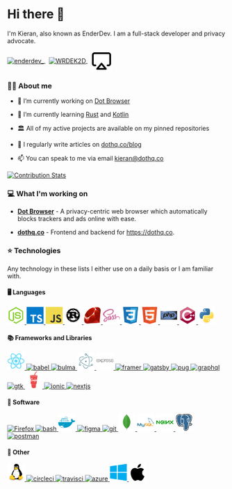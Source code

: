 # Hi there 👋

I'm Kieran, also known as EnderDev.
I am a full-stack developer and privacy advocate.
 
<p>
  <a href="https://twitter.com/enderdev_" target="blank">
    <img align="center" src="https://i.imgur.com/hz1w2yY.png" alt="enderdev_" height="22" width="22" />
  </a>
  <span></span>
	&nbsp;
  <a href="https://discord.gg/WRDEK2D" target="blank"> 
    <img align="center" src="https://i.imgur.com/gvtzy24.png" alt="WRDEK2D" height="22" width="22" />
  </a>
  <span></span>
	&nbsp;
  <img align="center" src="https://raw.githubusercontent.com/ejaz4/EnderDev/master/airplay.svg" alt="enderdev" />
</p>
 
### 👨‍💻 About me

- 🔭 I’m currently working on [Dot Browser](https://dothq.co)

- 🌱 I’m currently learning [Rust](https://rust-lang.org) and [Kotlin](https://kotlinlang.org/)

- 🏛 All of my active projects are available on my pinned repositories

- 📝 I regularly write articles on [dothq.co/blog](https://dothq.co/blog)

- 📫 You can speak to me via email kieran@dothq.co

<a href="https://github.com/LordDashMe/github-contribution-stats/" target="blank">
	<img align="center" src="https://github-contribution-stats.vercel.app/api/?username=EnderDev" alt="Contribution Stats" />
</a>

### 💻 What I'm working on

- **[Dot Browser](https://github.com/dothq/browser)** - A privacy-centric web browser which automatically blocks trackers and ads online with ease.

- **[dothq.co](https://github.com/dothq/dothq.co)** - Frontend and backend for https://dothq.co.
 
### ⭐ Technologies
Any technology in these lists I either use on a daily basis or I am familiar with.
<p align="left">
  <h4>🖥 Languages</h4>
  <p align="left">
    <a href="https://nodejs.org" target="_blank">
      <img src="https://raw.githubusercontent.com/devicons/devicon/master/icons/nodejs/nodejs-original.svg" alt="nodejs" width="40" height="40"/>
    </a>
    <span></span>
    <a href="https://www.typescriptlang.org/" target="_blank">
      <img src="https://raw.githubusercontent.com/devicons/devicon/master/icons/typescript/typescript-original.svg" alt="typescript" width="40" height="40"/>
    </a>
    <span></span>
    <a href="https://developer.mozilla.org/en-US/docs/Web/JavaScript" target="_blank">
      <img src="https://raw.githubusercontent.com/devicons/devicon/master/icons/javascript/javascript-original.svg" alt="javascript" width="40" height="40"/>
    </a>
    <span></span>
     <a href="https://www.rust-lang.org" target="_blank">
      <img src="https://raw.githubusercontent.com/devicons/devicon/master/icons/rust/rust-plain.svg" alt="rust" width="40" height="40"/>
    </a>
    <span></span>
    <a href="https://www.ruby-lang.org" target="_blank">
      <img src="https://github.com/devicons/devicon/blob/master/icons/ruby/ruby-original.svg" alt="ruby" width="40" height="40"/>
    </a>
    <span></span>
    <a href="https://sass-lang.com" target="_blank">
      <img src="https://raw.githubusercontent.com/devicons/devicon/master/icons/sass/sass-original.svg" alt="sass" width="40" height="40"/>
    </a>
    <span></span>
    <a href="https://www.w3schools.com/css/" target="_blank">
      <img src="https://raw.githubusercontent.com/devicons/devicon/master/icons/css3/css3-original.svg" alt="css3" width="40" height="40"/>
    </a>
    <span></span>
    <a href="https://www.w3.org/html/" target="_blank">
      <img src="https://raw.githubusercontent.com/devicons/devicon/master/icons/html5/html5-original.svg" alt="html5" width="40" height="40"/>
    </a>
    <span></span>
    <a href="https://www.php.net" target="_blank">
      <img src="https://raw.githubusercontent.com/devicons/devicon/master/icons/php/php-original.svg" alt="php" width="40" height="40"/>
    </a>
    <span></span>
    <a href="https://en.wikipedia.org/wiki/C%2B%2B" target="_blank">
      <img src="https://github.com/devicons/devicon/blob/master/icons/cplusplus/cplusplus-original.svg" alt="c++" width="40" height="40"/>
    </a>
    <span></span>
    <a href="https://www.python.org" target="_blank">
      <img src="https://raw.githubusercontent.com/devicons/devicon/master/icons/python/python-original.svg" alt="python" width="40" height="40"/>
    </a>
  </p>
  <h4>📚 Frameworks and Libraries</h4>
  <p align="left">
  	<a href="https://reactjs.org/" target="_blank">
		  <img src="https://raw.githubusercontent.com/devicons/devicon/master/icons/react/react-original.svg" alt="react" width="40" height="40"/>
	  </a>
    <span></span>
    <a href="https://babeljs.io/" target="_blank">
      <img src="https://www.vectorlogo.zone/logos/babeljs/babeljs-icon.svg" alt="babel" width="40" height="40"/>
    </a>
    <span></span>
    <a href="https://bulma.io/" target="_blank">
      <img src="https://raw.githubusercontent.com/gilbarbara/logos/804dc257b59e144eaca5bc6ffd16949752c6f789/logos/bulma.svg" alt="bulma" width="40" height="40"/>
    </a>
    <span></span>
    <a href="https://www.electronjs.org" target="_blank">
      <img src="https://raw.githubusercontent.com/devicons/devicon/master/icons/electron/electron-original.svg" alt="electron" width="40" height="40"/>
    </a>
    <span></span>
    <a href="https://expressjs.com" target="_blank">
      <img src="https://raw.githubusercontent.com/devicons/devicon/master/icons/express/express-original-wordmark.svg" alt="express" width="40" height="40"/>
    </a>
    <span></span>
    <a href="https://www.framer.com/" target="_blank">
      <img src="https://www.vectorlogo.zone/logos/framer/framer-icon.svg" alt="framer" width="40" height="40"/>
    </a>
    <span></span>
    <a href="https://www.gatsbyjs.com/" target="_blank">
      <img src="https://www.vectorlogo.zone/logos/gatsbyjs/gatsbyjs-icon.svg" alt="gatsby" width="40" height="40"/>
    </a>
     <span></span>
  	<a href="https://pugjs.org" target="_blank">
      <img src="https://cdn.worldvectorlogo.com/logos/pug.svg" alt="pug" width="40" height="40"/>
    </a>
    <span></span>
    <a href="https://graphql.org" target="_blank">
      <img src="https://www.vectorlogo.zone/logos/graphql/graphql-icon.svg" alt="graphql" width="40" height="40"/>
    </a>
    <span></span>
    <a href="https://www.gtk.org/" target="_blank">
      <img src="https://upload.wikimedia.org/wikipedia/commons/7/71/GTK_logo.svg" alt="gtk" width="40" height="40"/>
    </a>
    <span></span>
    <a href="https://gulpjs.com" target="_blank">
      <img src="https://raw.githubusercontent.com/devicons/devicon/master/icons/gulp/gulp-plain.svg" alt="gulp" width="40" height="40"/>
    </a>
    <span></span>
    <a href="https://ionicframework.com" target="_blank">
      <img src="https://upload.wikimedia.org/wikipedia/commons/d/d1/Ionic_Logo.svg" alt="ionic" width="40" height="40"/>
    </a>
    <span></span>
    <a href="https://nextjs.org/" target="_blank">
      <img src="https://cdn.worldvectorlogo.com/logos/nextjs-3.svg" alt="nextjs" width="40" height="40"/>
    </a>
  </p>
  <h4>💾 Software</h4>
  <p align="left">
  <a href="https://firefox.com" target="_blank">
		<img src="https://raw.githubusercontent.com/alrra/browser-logos/main/src/firefox/firefox.svg" alt="Firefox" width="40" height="40"/>
	</a>
	<a href="https://www.gnu.org/software/bash/" target="_blank">
		<img src="https://www.vectorlogo.zone/logos/gnu_bash/gnu_bash-icon.svg" alt="bash" width="40" height="40"/>
	</a>
	<a href="https://www.docker.com/" target="_blank">
		<img src="https://raw.githubusercontent.com/devicons/devicon/master/icons/docker/docker-plain.svg" alt="docker" width="40" height="40"/>
	</a>
	<a href="https://www.figma.com/" target="_blank">
		<img src="https://www.vectorlogo.zone/logos/figma/figma-icon.svg" alt="figma" width="40" height="40"/>
	</a>
	<a href="https://git-scm.com/" target="_blank">
		<img src="https://www.vectorlogo.zone/logos/git-scm/git-scm-icon.svg" alt="git" width="40" height="40"/>
	</a>
	<a href="https://www.mongodb.com/" target="_blank">
		<img src="https://raw.githubusercontent.com/devicons/devicon/master/icons/mongodb/mongodb-original.svg" alt="mongodb" width="40" height="40"/>
	</a>
	<a href="https://www.mysql.com/" target="_blank">
		<img src="https://raw.githubusercontent.com/devicons/devicon/master/icons/mysql/mysql-original-wordmark.svg" alt="mysql" width="40" height="40"/>
	</a>
	<a href="https://www.nginx.com" target="_blank">
		<img src="https://raw.githubusercontent.com/devicons/devicon/master/icons/nginx/nginx-original.svg" alt="nginx" width="40" height="40"/>
	</a>
	<a href="https://www.postgresql.org" target="_blank">
		<img src="https://raw.githubusercontent.com/devicons/devicon/master/icons/postgresql/postgresql-original.svg" alt="postgresql" width="40" height="40"/>
	</a>
	<a href="https://postman.com" target="_blank">
		<img src="https://www.vectorlogo.zone/logos/getpostman/getpostman-icon.svg" alt="postman" width="40" height="40"/>
	</a>
</p>
  <h4>💠 Other</h4>
   <p align="left">
    <a href="https://www.linux.org/" target="_blank"> <img src="https://raw.githubusercontent.com/devicons/devicon/master/icons/linux/linux-original.svg" alt="linux" width="40" height="40"/> </a>
  	<a href="https://circleci.com" target="_blank">
		<img src="https://www.vectorlogo.zone/logos/circleci/circleci-icon.svg" alt="circleci" width="40" height="40"/>
	</a>
  	<a href="https://travis-ci.org" target="_blank">
		<img src="https://www.vectorlogo.zone/logos/travis-ci/travis-ci-icon.svg" alt="travisci" width="40" height="40"/>
	</a>
  	<a href="https://azure.microsoft.com/en-in/" target="_blank">
		<img src="https://www.vectorlogo.zone/logos/microsoft_azure/microsoft_azure-icon.svg" alt="azure" width="40" height="40"/>
	</a>
     <a href="https://windows.com" target="_blank"> <img src="https://raw.githubusercontent.com/devicons/devicon/master/icons/windows8/windows8-original.svg" alt="Windows" width="40" height="40"/> </a>
  <a href="https://www.apple.com/macos/" target="_blank"> <img src="https://raw.githubusercontent.com/devicons/devicon/master/icons/apple/apple-original.svg" alt="macOS" width="40" height="40"/> </a>
  
  </p>

 
